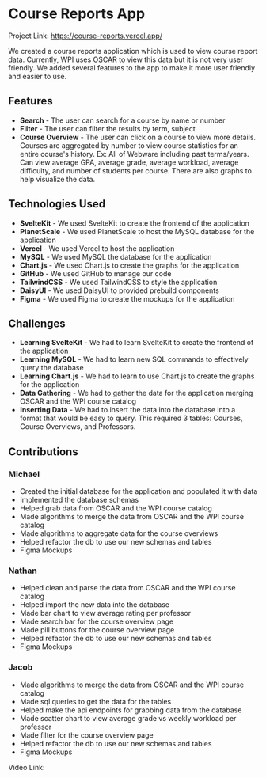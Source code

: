 # Course Reports App
Project Link: https://course-reports.vercel.app/

We created a course reports application which is used to view course report data.
Currently, WPI uses [OSCAR](https://oscar.wpi.edu/) to view this data but it is not very user friendly.
We added several features to the app to make it more user friendly and easier to use.

## Features
- **Search** - The user can search for a course by name or number
- **Filter** - The user can filter the results by term, subject
- **Course Overview** - The user can click on a course to view more details. Courses are aggregated by number to view course statistics for an entire course's history. Ex: All of Webware including past terms/years. Can view average GPA, average grade, average workload, average difficulty, and number of students per course. There are also graphs to help visualize the data.


## Technologies Used
- **SvelteKit** - We used SvelteKit to create the frontend of the application
- **PlanetScale** - We used PlanetScale to host the MySQL database for the application
- **Vercel** - We used Vercel to host the application
- **MySQL** - We used MySQL the database for the application
- **Chart.js** - We used Chart.js to create the graphs for the application
- **GitHub** - We used GitHub to manage our code
- **TailwindCSS** - We used TailwindCSS to style the application
- **DaisyUI** - We used DaisyUI to provided prebuild components
- **Figma** - We used Figma to create the mockups for the application

## Challenges
- **Learning SvelteKit** - We had to learn SvelteKit to create the frontend of the application
- **Learning MySQL** - We had to learn new SQL commands to effectively query the database
- **Learning Chart.js** - We had to learn to use Chart.js to create the graphs for the application
- **Data Gathering** - We had to gather the data for the application merging OSCAR and the WPI course catalog
- **Inserting Data** - We had to insert the data into the database into a format that would be easy to query. This required 3 tables: Courses, Course Overviews, and Professors.

## Contributions
### Michael
- Created the initial database for the application and populated it with data
- Implemented the database schemas
- Helped grab data from OSCAR and the WPI course catalog
- Made algorithms to merge the data from OSCAR and the WPI course catalog
- Made algorithms to aggregate data for the course overviews
- Helped refactor the db to use our new schemas and tables
- Figma Mockups

### Nathan
- Helped clean and parse the data from OSCAR and the WPI course catalog
- Helped import the new data into the database
- Made bar chart to view average rating per professor
- Made search bar for the course overview page
- Made pill buttons for the course overview page
- Helped refactor the db to use our new schemas and tables
- Figma Mockups

### Jacob
- Made algorithms to merge the data from OSCAR and the WPI course catalog
- Made sql queries to get the data for the tables
- Helped make the api endpoints for grabbing data from the database
- Made scatter chart to view average grade vs weekly workload per professor
- Made filter for the course overview page
- Helped refactor the db to use our new schemas and tables
- Figma Mockups

Video Link:
